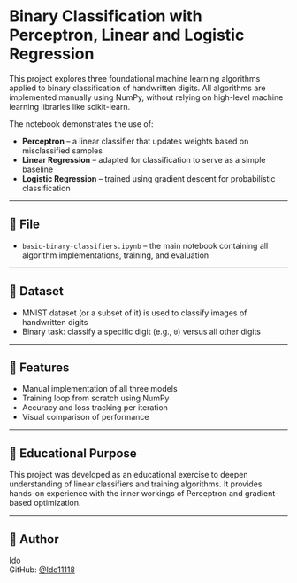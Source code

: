 # Binary Classification with Perceptron, Linear and Logistic Regression

This project explores three foundational machine learning algorithms applied to binary classification of handwritten digits. All algorithms are implemented manually using NumPy, without relying on high-level machine learning libraries like scikit-learn.

The notebook demonstrates the use of:

- **Perceptron** – a linear classifier that updates weights based on misclassified samples
- **Linear Regression** – adapted for classification to serve as a simple baseline
- **Logistic Regression** – trained using gradient descent for probabilistic classification

---

## 📁 File

- `basic-binary-classifiers.ipynb` – the main notebook containing all algorithm implementations, training, and evaluation

---

## 🧪 Dataset

- MNIST dataset (or a subset of it) is used to classify images of handwritten digits
- Binary task: classify a specific digit (e.g., `0`) versus all other digits

---

## 🚀 Features

- Manual implementation of all three models
- Training loop from scratch using NumPy
- Accuracy and loss tracking per iteration
- Visual comparison of performance

---

## 🎯 Educational Purpose

This project was developed as an educational exercise to deepen understanding of linear classifiers and training algorithms. It provides hands-on experience with the inner workings of Perceptron and gradient-based optimization.

---

## 👤 Author
Ido  
GitHub: [@Ido11118](https://github.com/Ido11118)

